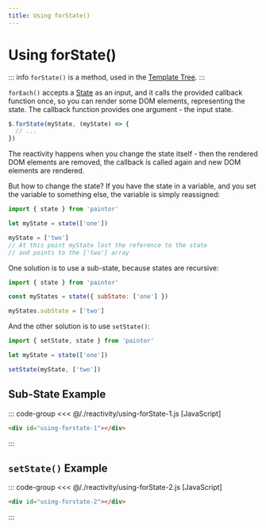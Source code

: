 ```yaml
---
title: Using forState()
---
```


<script setup>
  import { onMounted } from 'vue'
  
  onMounted(async () => {
    await import('./using-forState-1.js')
    await import('./using-forState-2.js')
  })
</script>

# Using forState()

::: info
`forState()` is a method, used in the [Template Tree](../templates/template-tree.md).
:::

`forEach()` accepts a [State](./states.md) as an input, and it calls the provided callback function once, so you
can render some DOM elements, representing the state. The callback function provides one
argument - the input state.

```js
$.forState(myState, (myState) => {
  // ...
})
```

The reactivity happens when you change the state itself - then the rendered DOM elements
are removed, the callback is called again and new DOM elements are rendered.

But how to change the state? If you have the state in a variable, and you set the variable to
something else, the variable is simply reassigned:

```js
import { state } from 'paintor'

let myState = state(['one'])

myState = ['two']
// At this point myState lost the reference to the state
// and points to the ['two'] array
```

One solution is to use a sub-state, because states are recursive:

```js
import { state } from 'paintor'

const myStates = state({ subState: ['one'] })

myStates.subState = ['two']
```

And the other solution is to use `setState()`:

```js
import { setState, state } from 'paintor'

let myState = state(['one'])

setState(myState, ['two'])
```

## Sub-State Example

::: code-group
<<< @/./reactivity/using-forState-1.js [JavaScript]
```html [HTML]
<div id="using-forstate-1"></div>
```
:::

<Badge type="warning" text="example" />
<div class="example">
  <div id="using-forstate-1"></div>
</div>

## `setState()` Example

::: code-group
<<< @/./reactivity/using-forState-2.js [JavaScript]
```html [HTML]
<div id="using-forstate-2"></div>
```
:::

<Badge type="warning" text="example" />
<div class="example">
  <div id="using-forstate-2"></div>
</div>

